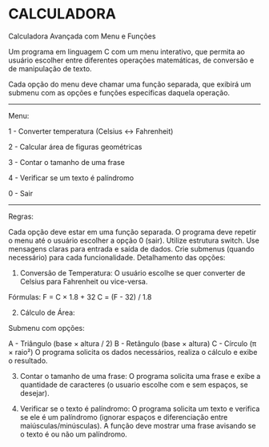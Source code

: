 # CALCULADORA
Calculadora Avançada com Menu e Funções

Um programa em linguagem C com um menu interativo, que permita ao usuário escolher entre
diferentes operações matemáticas, de conversão e de manipulação de texto.

Cada opção do menu deve chamar uma função separada, que exibirá um submenu com as opções e
funções específicas daquela operação.

_______________________________________________________________________________________
Menu:

1 - Converter temperatura (Celsius ↔ Fahrenheit)

2 - Calcular área de figuras geométricas

3 - Contar o tamanho de uma frase

4 - Verificar se um texto é palíndromo

0 - Sair

______________________________________________________________________________________

Regras:

Cada opção deve estar em uma função separada.
O programa deve repetir o menu até o usuário escolher a opção 0 (sair).
Utilize estrutura switch.
Use mensagens claras para entrada e saída de dados.
Crie submenus (quando necessário) para cada funcionalidade.
Detalhamento das opções:

1. Conversão de Temperatura:
O usuário escolhe se quer converter de Celsius para Fahrenheit ou vice-versa.

Fórmulas:
F = C × 1.8 + 32
C = (F - 32) / 1.8

2. Cálculo de Área:

Submenu com opções:

A - Triângulo (base × altura / 2)
B - Retângulo (base × altura)
C - Círculo (π × raio²)
O programa solicita os dados necessários, realiza o cálculo e exibe o resultado.

3. Contar o tamanho de uma frase:
O programa solicita uma frase e exibe a quantidade de caracteres (o usuario escolhe com e sem
espaços, se desejar).

4. Verificar se o texto é palíndromo:
O programa solicita um texto e verifica se ele é um palíndromo (ignorar espaços e diferenciação
entre maiúsculas/minúsculas).
A função deve mostrar uma frase avisando se o texto é ou não um palíndromo.
